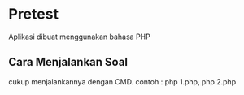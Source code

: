 # Pretest

Aplikasi dibuat menggunakan bahasa PHP

## Cara Menjalankan Soal
cukup menjalankannya dengan CMD. contoh : php 1.php, php 2.php
